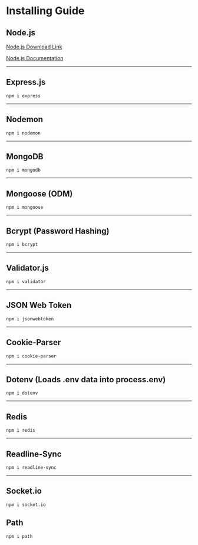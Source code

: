 # Installing Guide

## Node.js

[Node.js Download Link](https://nodejs.org/en/download)

[Node.js Documentation](https://nodejs.org/docs/latest/api/)

---

## Express.js

```
npm i express
```

---

## Nodemon

```
npm i nodemon
```

---

## MongoDB

```
npm i mongodb
```

---

## Mongoose (ODM)

```
npm i mongoose
```

---

## Bcrypt (Password Hashing)

```
npm i bcrypt
```

---

## Validator.js

```
npm i validator
```

---

## JSON Web Token

```
npm i jsonwebtoken
```

---

## Cookie-Parser

```
npm i cookie-parser
```

---

## Dotenv (Loads .env data into process.env)

```
npm i dotenv
```

---

## Redis

```
npm i redis
```

---

## Readline-Sync

```
npm i readline-sync
```

---

## Socket.io

```
npm i socket.io
```

## Path

```
npm i path
```
